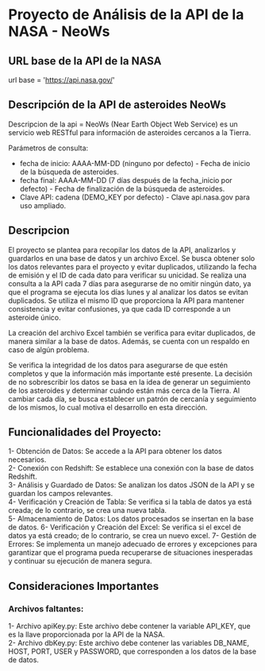 # Proyecto de Análisis de la API de la NASA - NeoWs

## URL base de la API de la NASA
url base = 'https://api.nasa.gov/'

## Descripción de la API de asteroides NeoWs
Descripcion de la api = NeoWs (Near Earth Object Web Service) es un servicio web RESTful para información de asteroides cercanos a la Tierra.

Parámetros de consulta:

- fecha de inicio: AAAA-MM-DD (ninguno por defecto) - Fecha de inicio de la búsqueda de asteroides.
- fecha final: AAAA-MM-DD (7 días después de la fecha_inicio por defecto) - Fecha de finalización de la búsqueda de asteroides.
- Clave API: cadena (DEMO_KEY por defecto) - Clave api.nasa.gov para uso ampliado.

## Descripcion

El proyecto se plantea para recopilar los datos de la API, analizarlos y guardarlos en una base de datos y un archivo Excel. Se busca obtener solo los datos relevantes para el proyecto y evitar duplicados, utilizando la fecha de emisión y el ID de cada dato para verificar su unicidad. Se realiza una consulta a la API cada 7 días para asegurarse de no omitir ningún dato, ya que el programa se ejecuta los días lunes y al analizar los datos se evitan duplicados. Se utiliza el mismo ID que proporciona la API para mantener consistencia y evitar confusiones, ya que cada ID corresponde a un asteroide único.

La creación del archivo Excel también se verifica para evitar duplicados, de manera similar a la base de datos. Además, se cuenta con un respaldo en caso de algún problema.

Se verifica la integridad de los datos para asegurarse de que estén completos y que la información más importante esté presente. La decisión de no sobrescribir los datos se basa en la idea de generar un seguimiento de los asteroides y determinar cuándo están más cerca de la Tierra. Al cambiar cada día, se busca establecer un patrón de cercanía y seguimiento de los mismos, lo cual motiva el desarrollo en esta dirección.

## Funcionalidades del Proyecto:

1- Obtención de Datos: Se accede a la API para obtener los datos necesarios.  
2- Conexión con Redshift: Se establece una conexión con la base de datos Redshift.  
3- Análisis y Guardado de Datos: Se analizan los datos JSON de la API y se guardan los campos relevantes.  
4- Verificación y Creación de Tabla: Se verifica si la tabla de datos ya está creada; de lo contrario, se crea una nueva tabla.  
5- Almacenamiento de Datos: Los datos procesados se insertan en la base de datos.
6- Verificación y Creación del Excel: Se verifica si el excel de datos ya está creado; de lo contrario, se crea un nuevo excel.
7- Gestión de Errores: Se implementa un manejo adecuado de errores y excepciones para garantizar que el programa pueda recuperarse de situaciones inesperadas y continuar su ejecución de manera segura.


## Consideraciones Importantes

### Archivos faltantes:

1- Archivo apiKey.py: Este archivo debe contener la variable API_KEY, que es la llave proporcionada por la API de la NASA.  
2- Archivo dbKey.py: Este archivo debe contener las variables DB_NAME, HOST, PORT, USER y PASSWORD, que corresponden a los datos de la base de datos.  
